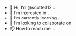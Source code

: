 - 👋 Hi, I’m @scotte313 ..
- 👀 I’m interested in .
- 🌱 I’m currently learning ...
- 💞️ I’m looking to collaborate on 
- 📫 How to reach me ...

<!---
scotte313/scotte313 is a ✨ special ✨ repository because its `README.md` (this file) appears on your GitHub profile.
You can click the Preview link to take a look at your changes.
--->
